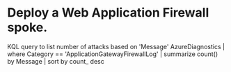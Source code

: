 # Deploy a Web Application Firewall spoke.

KQL query to list number of attacks based on 'Message'
AzureDiagnostics
| where Category == 'ApplicationGatewayFirewallLog'
| summarize count() by Message
| sort by count_ desc 